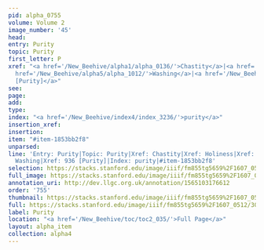 ```yaml
---
pid: alpha_0755
volume: Volume 2
image_number: '45'
head: 
entry: Purity
topic: Purity
first_letter: P
xref: "<a href='/New_Beehive/alpha1/alpha_0136/'>Chastity</a>|<a href='/New_Beehive/alpha2/alpha_0423/'>Holiness</a>|Cleanliness|<a
  href='/New_Beehive/alpha5/alpha_1012/'>Washing</a>|<a href='/New_Beehive/toc/toc2_175/'>936
  [Purity]</a>"
see: 
page: 
add: 
type: 
index: "<a href='/New_Beehive/index4/index_3236/'>purity</a>"
insertion_xref: 
insertion: 
item: "#item-1853bb2f8"
unparsed: 
line: 'Entry: Purity|Topic: Purity|Xref: Chastity|Xref: Holiness|Xref: Cleanliness|Xref:
  Washing|Xref: 936 [Purity]|Index: purity|#item-1853bb2f8'
selection: https://stacks.stanford.edu/image/iiif/fm855tg5659%2F1607_0512/300,626,3077,390/full/0/default.jpg
full_image: https://stacks.stanford.edu/image/iiif/fm855tg5659%2F1607_0512/full/full/0/default.jpg
annotation_uri: http://dev.llgc.org.uk/annotation/1565103176612
order: '755'
thumbnail: https://stacks.stanford.edu/image/iiif/fm855tg5659%2F1607_0512/300,626,600,180/250,/0/default.jpg
full: https://stacks.stanford.edu/image/iiif/fm855tg5659%2F1607_0512/300,626,3077,390/full/0/default.jpg
label: Purity
location: "<a href='/New_Beehive/toc/toc2_035/'>Full Page</a>"
layout: alpha_item
collection: alpha4
---
```

